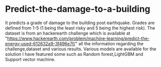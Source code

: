 # Predict-the-damage-to-a-building
It predicts a grade of damage to the building post earthquake. Grades are defined from 1-5 (1 being the least risky and 5 being the highest risk). The dataset is from an hackerearth challenge which is available at "https://www.hackerearth.com/problem/machine-learning/predict-the-energy-used-612632a9-3f496e7f/" all the information regarding the challenge,dataset and various results. Various models are available for the solution I have featured some such as Random forest,LightGBM and Support vector machine. 
